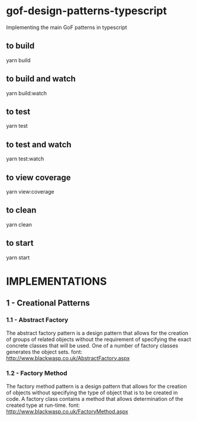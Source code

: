 # gof-design-patterns-typescript
Implementing the main GoF patterns in typescript

## to build
yarn build

## to build and watch
yarn build:watch

## to test
yarn test

## to test and watch
yarn test:watch

## to view coverage
yarn view:coverage

## to clean
yarn clean

## to start
yarn start


# IMPLEMENTATIONS
## 1 - Creational Patterns
### 1.1 - Abstract Factory
The abstract factory pattern is a design pattern that allows for the creation of groups of related objects without the requirement of specifying the exact concrete classes that will be used. 
One of a number of factory classes generates the object sets.
font: http://www.blackwasp.co.uk/AbstractFactory.aspx
### 1.2 - Factory Method
The factory method pattern is a design pattern that allows for the creation of objects without specifying the type of object that is to be created in code. A factory class contains a method that allows determination of the created type at run-time.
font: http://www.blackwasp.co.uk/FactoryMethod.aspx
